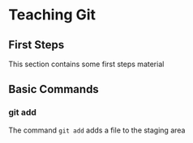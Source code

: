# Teaching Git

## First Steps

This section contains some first steps material

## Basic Commands

### git add

The command `git add` adds a file to the staging area
